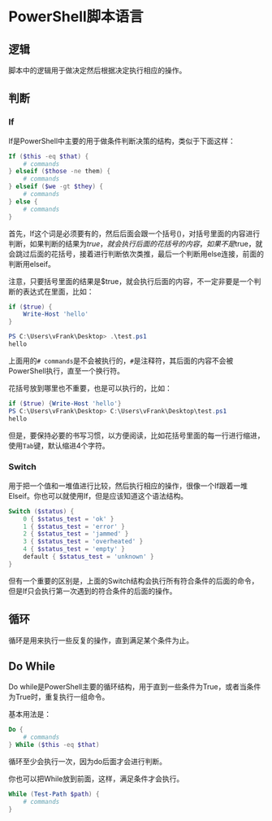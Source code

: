 # PowerShell脚本语言

## 逻辑

脚本中的逻辑用于做决定然后根据决定执行相应的操作。

## 判断

### If

If是PowerShell中主要的用于做条件判断决策的结构，类似于下面这样：

```powershell
If ($this -eq $that) {
    # commands
} elseif ($those -ne them) {
    # commands
} elseif ($we -gt $they) {
    # commands
} else {
    # commands
}
```

首先，If这个词是必须要有的，然后后面会跟一个括号()，对括号里面的内容进行判断，如果判断的结果为$true，就会执行后面的花括号的内容{}，如果不是$true，就会跳过后面的花括号，接着进行判断依次类推，最后一个判断用else连接，前面的判断用elseif。

注意，只要括号里面的结果是$true，就会执行后面的内容，不一定非要是一个判断的表达式在里面，比如：

```powershell
if ($true) {
    Write-Host 'hello'
}

PS C:\Users\vFrank\Desktop> .\test.ps1
hello
```

上面用的`# commands`是不会被执行的，`#`是注释符，其后面的内容不会被PowerShell执行，直至一个换行符。

花括号放到哪里也不重要，也是可以执行的，比如：

```powershell
if ($true) {Write-Host 'hello'}
PS C:\Users\vFrank\Desktop> C:\Users\vFrank\Desktop\test.ps1
hello
```

但是，要保持必要的书写习惯，以方便阅读，比如花括号里面的每一行进行缩进，使用`Tab`键，默认缩进4个字符。

### Switch

用于把一个值和一堆值进行比较，然后执行相应的操作，很像一个If跟着一堆Elseif。你也可以就使用If，但是应该知道这个语法结构。

```powershell
Switch ($status) {
    0 { $status_test = 'ok' }
    1 { $status_test = 'error' }
    2 { $status_test = 'jammed' }
    3 { $status_test = 'overheated' }
    4 { $status_test = 'empty' }
    default { $status_test = 'unknown' }
}
```

但有一个重要的区别是，上面的Switch结构会执行所有符合条件的后面的命令，但是If只会执行第一次遇到的符合条件的后面的操作。

## 循环

循环是用来执行一些反复的操作，直到满足某个条件为止。

## Do While

Do while是PowerShell主要的循环结构，用于直到一些条件为True，或者当条件为True时，重复执行一组命令。

基本用法是：
```powershell
Do {
    # commands
} While ($this -eq $that)
```

循环至少会执行一次，因为do后面才会进行判断。

你也可以把While放到前面，这样，满足条件才会执行。
```powershell
While (Test-Path $path) {
    # commands
}
```
